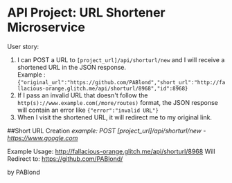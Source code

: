    
# API Project: URL Shortener Microservice
User story:
<ol>
          <li>I can POST a URL to <code>[project_url]/api/shorturl/new</code> and I will receive a shortened URL in the JSON response.<br>Example : <code>{"original_url":"https://github.com/PABlond","short_url":"http://fallacious-orange.glitch.me/api/shorturl/8968","id":8968}</code></li>
          <li>If I pass an invalid URL that doesn't follow the <code>http(s)://www.example.com(/more/routes)</code> format, the JSON response will contain an error like <code>{"error":"invalid URL"}</code></li>
          <li>When I visit the shortened URL, it will redirect me to my original link.</li>
        </ol>    

##Short URL Creation
*example: POST [project_url]/api/shorturl/new - https://www.google.com*

Example Usage:
http://fallacious-orange.glitch.me/api/shorturl/8968
Will Redirect to:
https://github.com/PABlond/

by PABlond
